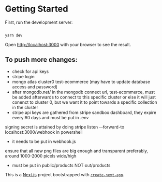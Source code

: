 
# Getting Started

First, run the development server:

```bash

yarn dev

```
Open [http://localhost:3000](http://localhost:3000) with your browser to see the result.

## To push more changes:
- check for api keys
- stripe login
- mongo atlas cluster0 test-ecommerce (may have to update database access and password)
- after mongodb.net/ in the mongodb connect url, test-ecommerce, must be added afterwards to connect to this specific cluster or else it will just conenct to cluster 0, but we want it to point towards a specific collection in the cluster
- stripe api keys are gathered from stripe sandbox dashboard, they expire every 90 days and must be put in .env

signing secret is attained by doing stripe listen --forward-to localhost:3000/webhook in powershell
- it needs to be put in webhook.js

ensure that all new png files are big enough and transparent preferably, around 1000-2000 picels wide/high
- must be put in public/products NOT out/products


This is a [Next.js](https://nextjs.org) project bootstrapped with [`create-next-app`](https://github.com/vercel/next.js/tree/canary/packages/create-next-app).
